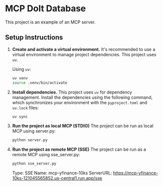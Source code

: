 # MCP Dolt Database 

This project is an example of an MCP server.

## Setup Instructions

1.  **Create and activate a virtual environment.**
    It's recommended to use a virtual environment to manage project dependencies. This project uses `uv`.

    Using `uv`:
    ```bash
    uv venv
    source .venv/bin/activate
    ```

2.  **Install dependencies.**
    This project uses `uv` for dependency management. Install the dependencies using the following command, which synchronizes your environment with the `pyproject.toml` and `uv.lock` files:
    ```bash
    uv sync
    ```

3.  **Run the project as local MCP (STDIO)**
    The project can be run as local MCP using server.py:
    ```bash
    python server.py
    ```

4.  **Run the project as remote MCP (SSE)**
    The project can be run as a remote MCP using sse_server.py:
    ```bash
    python sse_server.py
    ```

    Type: SSE
    Name: mcp-yfinance-10ks
    ServerURL: https://mcp-yfinance-10ks-121045565852.us-central1.run.app/sse
